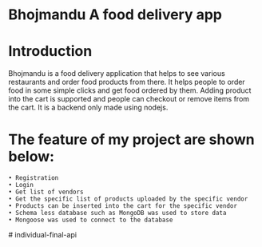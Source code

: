 # Bhojmandu A food delivery app
# Introduction
   Bhojmandu is a food delivery application that helps to see various restaurants and order food 
   products from there. It helps people to order food in some simple clicks and  get food ordered by them.
   Adding product into the cart is supported and people can checkout or remove items from the cart. It is a backend only made using nodejs.
   
   
# The feature of my project are shown below:
    • Registration
    • Login
    • Get list of vendors
    • Get the specific list of products uploaded by the specific vendor
    • Products can be inserted into the cart for the specific vendor
    • Schema less database such as MongoDB was used to store data
    • Mongoose was used to connect to the database
#   i n d i v i d u a l - f i n a l - a p i  
 
